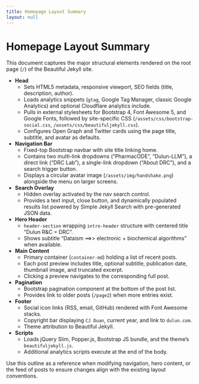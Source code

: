 ```yaml
---
title: Homepage Layout Summary
layout: null
---
```


# Homepage Layout Summary

This document captures the major structural elements rendered on the root page (`/`) of the Beautiful Jekyll site.

- **Head**
  - Sets HTML5 metadata, responsive viewport, SEO fields (title, description, author).
  - Loads analytics snippets (`gtag`, Google Tag Manager, classic Google Analytics) and optional Cloudflare analytics include.
  - Pulls in external stylesheets for Bootstrap 4, Font Awesome 5, and Google Fonts, followed by site-specific CSS (`/assets/css/bootstrap-social.css`, `/assets/css/beautifuljekyll.css`).
  - Configures Open Graph and Twitter cards using the page title, subtitle, and avatar as defaults.
- **Navigation Bar**
  - Fixed-top Bootstrap navbar with site title linking home.
  - Contains two multi-link dropdowns (“PharmacODE”, “Dulun-LLM”), a direct link (“DRC Lab”), a single-link dropdown (“About DRC”), and a search trigger button.
  - Displays a circular avatar image (`/assets/img/handshake.png`) alongside the menu on larger screens.
- **Search Overlay**
  - Hidden overlay activated by the nav search control.
  - Provides a text input, close button, and dynamically populated results list powered by Simple Jekyll Search with pre-generated JSON data.
- **Hero Header**
  - `header-section` wrapping `intro-header` structure with centered title “Dulun R&C = DRC”.
  - Shows subtitle “Dataism ==>> electronic +  biochemical algorithms” when available.
- **Main Content**
  - Primary container (`container-md`) holding a list of recent posts.
  - Each post preview includes title, optional subtitle, publication date, thumbnail image, and truncated excerpt.
  - Clicking a preview navigates to the corresponding full post.
- **Pagination**
  - Bootstrap pagination component at the bottom of the post list.
  - Provides link to older posts (`/page2`) when more entries exist.
- **Footer**
  - Social icon links (RSS, email, GitHub) rendered with Font Awesome stacks.
  - Copyright bar displaying `CJ Duan`, current year, and link to `dulun.com`.
  - Theme attribution to Beautiful Jekyll.
- **Scripts**
  - Loads jQuery Slim, Popper.js, Bootstrap JS bundle, and the theme’s `beautifuljekyll.js`.
  - Additional analytics scripts execute at the end of the body.

Use this outline as a reference when modifying navigation, hero content, or the feed of posts to ensure changes align with the existing layout conventions.
